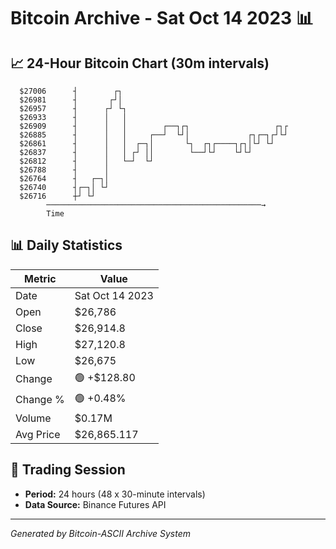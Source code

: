 # Bitcoin Archive - Sat Oct 14 2023 📊

## 📈 24-Hour Bitcoin Chart (30m intervals)

```
  $27006      ┤        ┌┐                                      
  $26981      ┤       ┌┘│                                      
  $26957      ┤      ┌┘ └┐                                     
  $26933      ┤      │   │                                     
  $26909      ┤      │   │        ┌──┐┌┐                   ┌┐┌ 
  $26885      ┤      │   │     ┌──┘  └┘│             ┌┐┌─┐┌┘└┘ 
  $26861      ┤      │   │  ┌─┐│       └┐  ┌┐┌────┐┌┐│└┘ └┘    
  $26837      ┤      │   │ ┌┘ ││        └──┘└┘    └┘└┘         
  $26812      ┤      │   └─┘  └┘                               
  $26788      ┤      │                                         
  $26764      ┤   ┌─┐│                                         
  $26740      ┤┌─┐│ └┘                                         
  $26716      ┼┘ └┘                                            
        ────────────────────────────────────────────────→
        Time
```

## 📊 Daily Statistics

| Metric | Value |
|--------|-------|
| Date | Sat Oct 14 2023 |
| Open | $26,786 |
| Close | $26,914.8 |
| High | $27,120.8 |
| Low | $26,675 |
| Change | 🟢 +$128.80 |
| Change % | 🟢 +0.48% |
| Volume | $0.17M |
| Avg Price | $26,865.117 |

## 📅 Trading Session

- **Period:** 24 hours (48 x 30-minute intervals)
- **Data Source:** Binance Futures API

---
*Generated by Bitcoin-ASCII Archive System*
